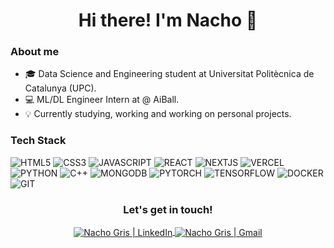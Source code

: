 <h1 align="center"> Hi there! I'm Nacho 👋 </h1>

### About me

- 🎓 Data Science and Engineering student at Universitat Politècnica de Catalunya (UPC).
- 💻 ML/DL Engineer Intern at @ AiBall.
- 💡 Currently studying, working and working on personal projects.

### Tech Stack 

![HTML5](https://img.shields.io/badge/HTML5-red?style=for-the-badge&logo=HTML5&logoColor=white)
![CSS3](https://img.shields.io/badge/CSS3-blue?style=for-the-badge&logo=CSS3&logoColor=white)
![JAVASCRIPT](https://img.shields.io/badge/JAVASCRIPT-yellow?style=for-the-badge&logo=javascript&logoColor=white)
![REACT](https://img.shields.io/badge/REACT-blue?style=for-the-badge&logo=react&logoColor=white)
![NEXTJS](https://img.shields.io/badge/NEXT-black?style=for-the-badge&logo=Next.JS&logoColor=white)
![VERCEL](https://img.shields.io/badge/VERCEL-black?style=for-the-badge&logo=vercel&logoColor=white)
![PYTHON](https://img.shields.io/badge/PYTHON-yellow?style=for-the-badge&logo=python&logoColor=white)
![C++](https://img.shields.io/badge/C%2B%2B-blue?style=for-the-badge&logo=c%2B%2B&logoColor=white)
![MONGODB](https://img.shields.io/badge/MONGODB-green?style=for-the-badge&logo=mongodb&logoColor=white)
![PYTORCH](https://img.shields.io/badge/PYTORCH-red?style=for-the-badge&logo=pytorch&logoColor=white)
![TENSORFLOW](https://img.shields.io/badge/TENSORFLOW-orange?style=for-the-badge&logo=tensorflow&logoColor=white)
![DOCKER](https://img.shields.io/badge/DOCKER-blue?style=for-the-badge&logo=docker&logoColor=white)
![GIT](https://img.shields.io/badge/GIT-red?style=for-the-badge&logo=git&logoColor=white)

<h3 align="center">Let's get in touch!</h3>
<p align="center">
    <a href="https://www.linkedin.com/in/ignacio-gris-martin-68a57725a/"><img align="center" alt="Nacho Gris | LinkedIn" src="https://img.shields.io/badge/LINKEDIN-blue?style=for-the-badge&logo=LINKEDIN&logoColor=white"/>
    <a href="mailto:nachogrismartin@gmail.com"><img align="center" alt="Nacho Gris | Gmail" src="https://img.shields.io/badge/GMAIL-red?style=for-the-badge&logo=gmail&logoColor=white"/>
</p>
